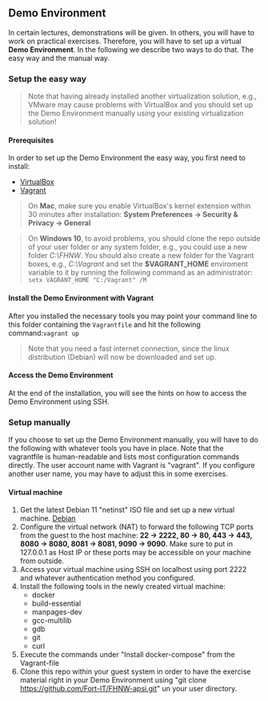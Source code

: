 ## Demo Environment
In certain lectures, demonstrations will be given. In others, you will have to work on practical exercises. Therefore, you will have to set up a virtual **Demo Environment**. In the following we describe two ways to do that. The easy way and the manual way.

### Setup the easy way
> Note that having already installed another virtualization solution, e.g., VMware may cause problems with VirtualBox and you should set up the Demo Environment manually using your existing virtualization solution!

#### Prerequisites
In order to set up the Demo Environment the easy way, you first need to install:

- [VirtualBox](https://www.virtualbox.org/wiki/Downloads)
- [Vagrant](https://www.vagrantup.com/downloads)

> On **Mac**, make sure you enable VirtualBox's kernel extension within 30 minutes after installation: **System Preferences → Security & Privacy → General**

> On **Windows 10**, to avoid problems, you should clone the repo outside of your user folder or any system folder, e.g., you could use a new folder *C:\FHNW*.
You should also create a new folder for the Vagrant boxes, e.g., *C:\Vagrant* and set the **$VAGRANT_HOME** enviroment variable to it by running the following command as an administrator:
`setx VAGRANT_HOME "C:/Vagrant" /M`

#### Install the Demo Environment with Vagrant
After you installed the necessary tools you may point your command line to this folder containing the `Vagrantfile` and hit the following command:`vagrant up`

> Note that you need a fast internet connection, since the linux distribution (Debian) will now be downloaded and set up.

#### Access the Demo Environment
At the end of the installation, you will see the hints on how to access the Demo Environment using SSH.

### Setup manually
If you choose to set up the Demo Environment manually, you will have to do the following with whatever tools you have in place.
Note that the vagrantfile is human-readable and lists most configuration commands directly.
The user account name with Vagrant is "vagrant". 
If you configure another user name, you may have to adjust this in some exercises.

#### Virtual machine
1. Get the latest Debian 11 "netinst" ISO file and set up a new virtual machine.
   [Debian](https://www.debian.org/releases/bullseye/debian-installer/index)
1. Configure the virtual network (NAT) to forward the following TCP ports from the guest to the host machine: **22 → 2222, 80 → 80, 443 → 443, 8080 → 8080, 8081 → 8081, 9090 → 9090**.
   Make sure to put in 127.0.0.1 as Host IP or these ports may be accessible on your machine from outside.
1. Access your virtual machine using SSH on localhost using port 2222 and whatever authentication method you configured.
1. Install the following tools in the newly created virtual machine:
    - docker
    - build-essential
    - manpages-dev
    - gcc-multilib
    - gdb
    - git
    - curl
1. Execute the commands under "Install docker-compose" from the Vagrant-file
1. Clone this repo within your guest system in order to have the exercise material right in your Demo Environment using "git clone https://github.com/Fort-IT/FHNW-apsi.git" un your user directory.
    

